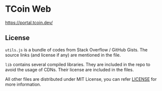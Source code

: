 # TCoin Web

https://portal.tcoin.dev/

## License

`utils.js` is a bundle of codes from Stack Overflow / GitHub Gists. The source links (and license if any) are mentioned in the file.

`lib` contains several compiled libraries. They are included in the repo to avoid the usage of CDNs. Their license are included in the files.

All other files are distributed under MIT License, you can refer [LICENSE](LICENSE) for more information.